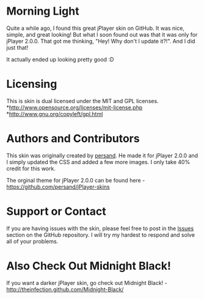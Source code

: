 Morning Light
=========
Quite a while ago, I found this great jPlayer skin on GitHub. It was nice, simple, and great looking! But what I soon found out was that it was only for jPlayer 2.0.0. That got me thinking, "Hey! Why don't I update it?!". And I did just that!

It actually ended up looking pretty good :D

Licensing
=========
This is skin is dual licensed under the MIT and GPL licenses.
*http://www.opensource.org/licenses/mit-license.php
*http://www.gnu.org/copyleft/gpl.html

Authors and Contributors
=========
This skin was originally created by [persand](https://github.com/persand). He made it for jPlayer 2.0.0 and I simply updated the CSS and added a few more images. I only take 40% credit for this work.

The orginal theme for jPlayer 2.0.0 can be found here - https://github.com/persand/jPlayer-skins

Support or Contact
=========
If you are having issues with the skin, please feel free to post in the [Issues](https://github.com/TheInfection/Morning-Light/issues) section on the GitHub repository. I will try my hardest to respond and solve all of your problems.

Also Check Out Midnight Black!
=========
If you want a darker jPlayer skin, go check out Midnight Black! - http://theinfection.github.com/Midnight-Black/